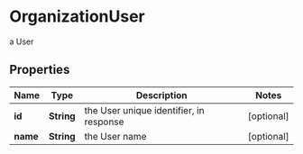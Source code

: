 

# OrganizationUser

a User

## Properties

Name | Type | Description | Notes
------------ | ------------- | ------------- | -------------
**id** | **String** | the User unique identifier, in response |  [optional]
**name** | **String** | the User name |  [optional]



